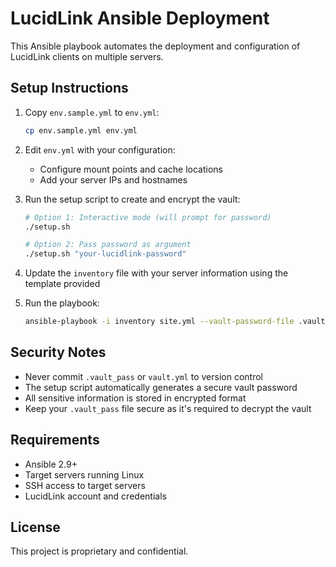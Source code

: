 # LucidLink Ansible Deployment

This Ansible playbook automates the deployment and configuration of LucidLink clients on multiple servers.

## Setup Instructions

1. Copy `env.sample.yml` to `env.yml`:
   ```bash
   cp env.sample.yml env.yml
   ```

2. Edit `env.yml` with your configuration:
   - Configure mount points and cache locations
   - Add your server IPs and hostnames

3. Run the setup script to create and encrypt the vault:
   ```bash
   # Option 1: Interactive mode (will prompt for password)
   ./setup.sh

   # Option 2: Pass password as argument
   ./setup.sh "your-lucidlink-password"
   ```

4. Update the `inventory` file with your server information using the template provided

5. Run the playbook:
   ```bash
   ansible-playbook -i inventory site.yml --vault-password-file .vault_pass
   ```

## Security Notes

- Never commit `.vault_pass` or `vault.yml` to version control
- The setup script automatically generates a secure vault password
- All sensitive information is stored in encrypted format
- Keep your `.vault_pass` file secure as it's required to decrypt the vault

## Requirements

- Ansible 2.9+
- Target servers running Linux
- SSH access to target servers
- LucidLink account and credentials

## License

This project is proprietary and confidential.
